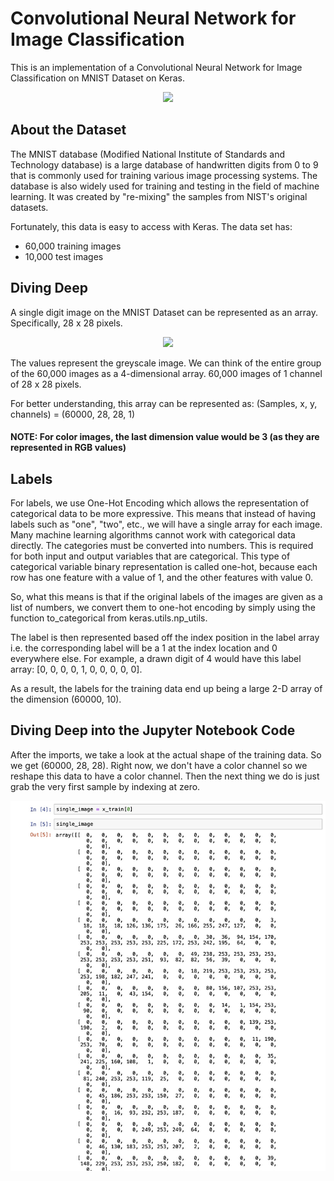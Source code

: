 # Convolutional Neural Network for Image Classification

This is an implementation of a Convolutional Neural Network for Image Classification on MNIST Dataset on Keras. 

<p align="center">
  <img src="https://cdn-images-1.medium.com/max/1600/1*XdCMCaHPt-pqtEibUfAnNw.png" />
</p>

## About the Dataset

The MNIST database (Modified National Institute of Standards and Technology database) is a large database of handwritten digits from 0 to 9 that is commonly used for training various image processing systems. The database is also widely used for training and testing in the field of machine learning. It was created by "re-mixing" the samples from NIST's original datasets.

Fortunately, this data is easy to access with Keras. The data set has:
- 60,000 training images
- 10,000 test images

## Diving Deep

A single digit image on the MNIST Dataset can be represented as an array. Specifically, 28 x 28 pixels. 

<p align="center">
  <img src="https://programmersought.com/images/543/027a10117fba65874743cbfc34f8c61f.png" />
</p>

The values represent the greyscale image. We can think of the entire group of the 60,000 images as a 4-dimensional array. 60,000 images of 1 channel of 28 x 28 pixels. 

For better understanding, this array can be represented as:
(Samples, x, y, channels) = (60000, 28, 28, 1)
#### NOTE: For color images, the last dimension value would be 3 (as they are represented in RGB values)

## Labels

For labels, we use One-Hot Encoding which allows the representation of categorical data to be more expressive. This means that instead of having labels such as "one", "two", etc., we will have a single array for each image. Many machine learning algorithms cannot work with categorical data directly. The categories must be converted into numbers. This is required for both input and output variables that are categorical. This type of categorical variable binary representation is called one-hot, because each row has one feature with a value of 1, and the other features with value 0.

So, what this means is that if the original labels of the images are given as a list of numbers, we convert them to one-hot encoding by simply using the function to_categorical from keras.utils.np_utils. 

The label is then represented based off the index position in the label array i.e. the corresponding label will be a 1 at the index location and 0 everywhere else. For example, a drawn digit of 4 would have this label array: [0, 0, 0, 0, 1, 0, 0, 0, 0, 0].

As a result, the labels for the training data end up being a large 2-D array of the dimension (60000, 10). 

## Diving Deep into the Jupyter Notebook Code

After the imports, we take a look at the actual shape of the training data. So we get (60000, 28, 28). Right now, we don't have a color channel so we reshape this data to have a color channel. Then the next thing we do is just grab the very first sample by indexing at zero. 

<p align="center">
  <img src="https://github.com/ivedants/Convolutional-Neural-Network-for-Image-Classification/blob/main/Single%20sample.jpg" />
</p>
